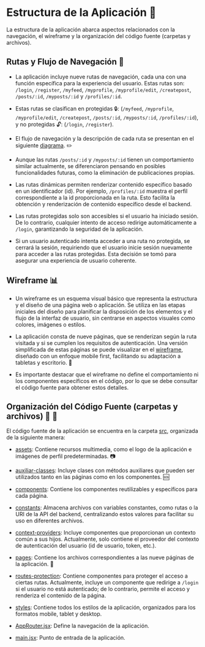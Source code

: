 # Estructura de la Aplicación :bookmark_tabs:

La estructura de la aplicación abarca aspectos relacionados con la navegación, el wireframe y la organización del código fuente (carpetas y archivos).

## Rutas y Flujo de Navegación :bus:

- La aplicación incluye nueve rutas de navegación, cada una con una función específica para la experiencia del usuario. Estas rutas son: `/login`, `/register`, `/myfeed`, `/myprofile`, `/myprofile/edit`, `/createpost`, `/posts/:id`, `/myposts/:id` y `/profiles/:id`.

- Estas rutas se clasifican en protegidas :lock:: (`/myfeed`, `/myprofile`, `/myprofile/edit`, `/createpost`, `/posts/:id`, `/myposts/:id`, `/profiles/:id`), y no protegidas :unlock:: (`/login`, `/register`).

- El flujo de navegación y la descripción de cada ruta se presentan en el siguiente [diagrama](diagrams/routes.png). :pencil2:

- Aunque las rutas `/posts/:id` y `/myposts/:id` tienen un comportamiento similar actualmente, se diferenciaron pensando en posibles funcionalidades futuras, como la eliminación de publicaciones propias.

- Las rutas dinámicas permiten renderizar contenido específico basado en un identificador (id). Por ejemplo, `/profiles/:id` muestra el perfil correspondiente a la id proporcionada en la ruta. Esto facilita la obtención y renderización de contenido específico desde el backend.

- Las rutas protegidas solo son accesibles si el usuario ha iniciado sesión. De lo contrario, cualquier intento de acceso redirige automáticamente a `/login`, garantizando la seguridad de la aplicación.

- Si un usuario autenticado intenta acceder a una ruta no protegida, se cerrará la sesión, requiriendo que el usuario inicie sesión nuevamente para acceder a las rutas protegidas. Esta decisión se tomó para asegurar una experiencia de usuario coherente.

## Wireframe :bar_chart:

- Un wireframe es un esquema visual básico que representa la estructura y el diseño de una página web o aplicación. Se utiliza en las etapas iniciales del diseño para planificar la disposición de los elementos y el flujo de la interfaz de usuario, sin centrarse en aspectos visuales como colores, imágenes o estilos.

- La aplicación consta de nueve páginas, que se renderizan según la ruta visitada y si se cumplen los requisitos de autenticación. Una versión simplificada de estas páginas se puede visualizar en el [wireframe](diagrams/wireframe.png), diseñado con un enfoque mobile first, facilitando su adaptación a tabletas y escritorio. :iphone:

- Es importante destacar que el wireframe no define el comportamiento ni los componentes específicos en el código, por lo que se debe consultar el código fuente para obtener estos detalles.

## Organización del Código Fuente (carpetas y archivos) :open_file_folder: :page_facing_up:

El código fuente de la aplicación se encuentra en la carpeta [src](../src/), organizada de la siguiente manera:

- [assets](../src/assets/): Contiene recursos multimedia, como el logo de la aplicación e imágenes de perfil predeterminadas. :camera:

- [auxiliar-classes](../src/auxiliar-classes/): Incluye clases con métodos auxiliares que pueden ser utilizados tanto en las páginas como en los componentes. :sos:

- [components](../src/components/): Contiene los componentes reutilizables y específicos para cada página.

- [constants](../src/constants/): Almacena archivos con variables constantes, como rutas o la URI de la API del backend, centralizando estos valores para facilitar su uso en diferentes archivos.

- [context-providers](../src/context-providers/): Incluye componentes que proporcionan un contexto común a sus hijos. Actualmente, solo contiene el proveedor del contexto de autenticación del usuario (id de usuario, token, etc.).

- [pages](../src/pages/): Contiene los archivos correspondientes a las nueve páginas de la aplicación. :newspaper:

- [routes-protection](../src/routes-protection/): Contiene componentes para proteger el acceso a ciertas rutas. Actualmente, incluye un componente que redirige a `/login` si el usuario no está autenticado; de lo contrario, permite el acceso y renderiza el contenido de la página.

- [styles](../src/styles/): Contiene todos los estilos de la aplicación, organizados para los formatos mobile, tablet y desktop.

- [AppRouter.jsx](../src/AppRouter.jsx): Define la navegación de la aplicación.

- [main.jsx](../src/main.jsx): Punto de entrada de la aplicación.